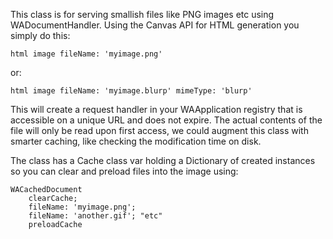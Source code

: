 This class is for serving smallish files like PNG images etc using WADocumentHandler. Using the Canvas API for HTML generation you simply do this:

	html image fileName: 'myimage.png'

or:

	html image fileName: 'myimage.blurp' mimeType: 'blurp'

This will create a request handler in your WAApplication registry that is accessible on a unique URL and does not expire.
The actual contents of the file will only be read upon first access, we could augment this class with smarter caching, like checking the modification time on disk.

The class has a Cache class var holding a Dictionary of created instances so you can clear and preload files into the image using:

	WACachedDocument
		clearCache;
		fileName: 'myimage.png';
		fileName: 'another.gif'; "etc"
		preloadCache